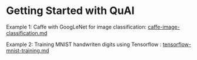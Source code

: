 # Getting Started with QuAI

Example 1: Caffe with GoogLeNet for image classification: [caffe-image-classification.md](https://github.com/qnap-dev/quai/blob/master/demo-samples/demo1/caffe-image-classification.md)

Example 2: Training MNIST handwriten digits using Tensorflow : [tensorflow-mnist-training.md](ttps://github.com/qnap-dev/quai/blob/master/demo-samples/demo1/tensorflow-mnist-training.md)

